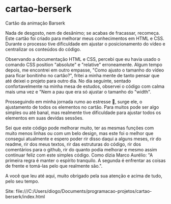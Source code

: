 # cartao-berserk
 Cartão da animação Barserk
 
Nada de desgosto, nem de desânimo; se acabas de fracassar, recomeça. Este cartão foi criado para melhorar meus conhecimentos em HTML e CSS. Durante o processo tive dificuldade em ajustar o posicionamento do vídeo e centralizar os conteúdos do código.

Observando a documentação HTML e CSS, percebi que eu havia usado o comando CSS position "absolute" e "relative" erroneamente. Algum tempo depois, me encontrei em outro empasse, "Como ajusto o tamanho do vídeo para ficar bonitinho no cartão?", fritei a minha mente de tanto pensar que até deixei o projeto para outro dia. No dia seguinte, sentado confortavelmente na minha mesa de estudos, observei o código com calma mais uma vez e "Nem a pau que era só ajustar o tamanho do "width".

Prosseguindo em minha jornada rumo ao estresse 🤯, surge ele, o ajustamento de todos os elementos no cartão. Para muitos pode ser algo simples ou até banal, mas realmente tive dificuldade para ajustar todos os elementos em suas devidas sessões.

Sei que este código pode melhorar muito, ter as mesmas funções com muito menos linhas ou com um belo design, mas este foi o melhor que consegui atualmente e espero poder rir disso daqui a alguns meses, rir do readme, rir dos meus textos, rir das estruturas do código, rir dos comentários para o github, rir do quanto podia melhorar e mesmo assim continuar feliz com este simples código. Como dizia Marco Aurélio: "A primeira regra é manter o espírito tranquilo. A segunda é enfrentar as coisas de frente e tomá-las pelo que realmente são.".

A você que leu até aqui, muito obrigado pela sua atenção e acima de tudo, pelo seu tempo.

Site: file:///C:/Users/diogo/Documents/programacao-projetos/cartao-berserk/index.html
